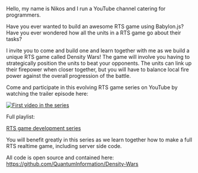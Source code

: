 Hello, my name is Nikos and I run a YouTube channel catering for programmers.

Have you ever wanted to build an awesome RTS game using Babylon.js?
Have you ever wondered how all the units in a RTS game go about their tasks?

I invite you to come and build one and learn together with me as we build a unique RTS game called Density Wars!
The game will involve you having to strategically position the units to beat your opponents. The units can link up their firepower when closer together, but you will have to balance local fire power against the overall progression of the battle.

Come and participate in this evolving RTS game series on YouTube by watching the trailer episode here:

[![First video in the series](https://img.youtube.com/vi/i7tdJpf6Pnc/0.jpg)](https://www.youtube.com/watch?v=i7tdJpf6Pnc&list=PLCrwuqjmVebK8M9DW_MNOxqn5ic6hF4ua&index=1 "Lets build an online RTS game together - JavaScript RTS game development series - Part 1 ")

Full playlist:

[RTS game development series](https://www.youtube.com/playlist?list=PLCrwuqjmVebK8M9DW_MNOxqn5ic6hF4ua)

You will benefit greatly in this series as we learn together how to make a full RTS realtime game, including server side code.

All code is open source and contained here: https://github.com/QuantumInformation/Density-Wars